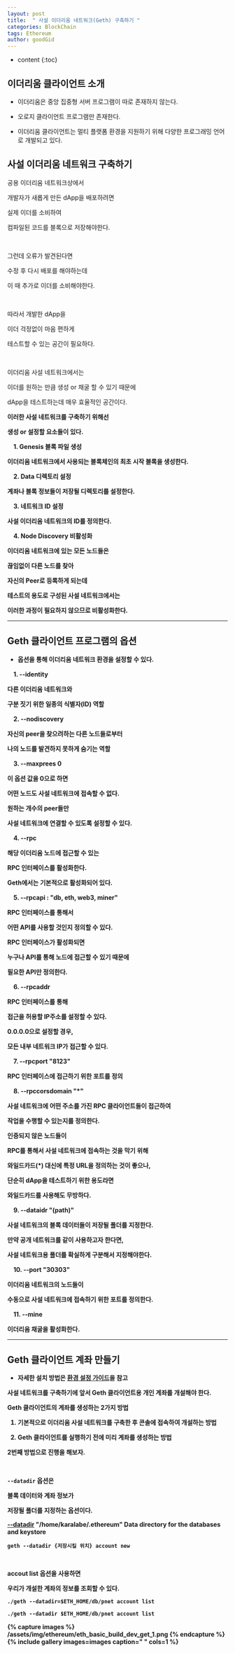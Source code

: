 ```yaml
---
layout: post
title:  " 사설 이더리움 네트워크(Geth) 구축하기 "
categories: BlockChain
tags: Ethereum
author: goodGid
---
```

* content
{:toc}

## 이더리움 클라이언트 소개

* 이더리움은 중앙 집중형 서버 프로그램이 따로 존재하지 않는다.

* 오로지 클라이언트 프로그램만 존재한다.

* 이더리움 클라이언트는 멀티 플랫폼 환경을 지원하기 위해 다양한 프로그래밍 언어로 개발되고 있다.









## 사설 이더리움 네트워크 구축하기

공용 이더리움 네트워크상에서 

개발자가 새롭게 만든 dApp을 배포하려면

실제 이더를 소비하여 

컴파일된 코드를 블록으로 저장해야한다.

<br>

그런데 오류가 발견된다면 

수정 후 다시 배포를 해야하는데 

이 때 추가로 이더를 소비해야한다.

<br>

따라서 개발한 dApp을 

이더 걱정없이 마음 편하게

테스트할 수 있는 공간이 필요하다.

<br>

이더리움 사설 네트워크에서는 

이더를 원하는 만큼 생성 or 채굴 할 수 있기 때문에

dApp을 테스트하는데 매우 효율적인 공간이다.

<b>

이러한 사설 네트워크를 구축하기 위해선

생성 or 설정할 요소들이 있다.

　1. Genesis 블록 파일 생성 

이더리움 네트워크에서 사용되는 블록체인의 최초 시작 블록을 생성한다.

　2. Data 디렉토리 설정

계좌나 블록 정보들이 저장될 디렉토리를 설정한다.

　3. 네트워크 ID 설정

사설 이더리움 네트워크의 ID를 정의한다.

　4. Node Discovery 비활성화

이더리움 네트워크에 있는 모든 노드들은

끊임없이 다른 노드를 찾아 

자신의 Peer로 등록하게 되는데

테스트의 용도로 구성된 사설 네트워크에서는

이러한 과정이 필요하지 않으므로 비활성화한다.


---

## Geth 클라이언트 프로그램의 옵션

* 옵션을 통해 이더리움 네트워크 환경을 설정할 수 있다.

　1. \--identity

다른 이더리움 네트워크와 

구분 짓기 위한 일종의 식별자(ID) 역할


　2. \--nodiscovery

자신의 peer을 찾으려하는 다른 노드들로부터

나의 노드를 발견하지 못하게 숨기는 역할

　3. \--maxprees 0

이 옵션 값을 0으로 하면 

어떤 노드도 사설 네트워크에 접속할 수 없다.

원하는 개수의 peer들만 

사설 네트워크에 연결할 수 있도록 설정할 수 있다.

　4. \--rpc

해당 이더리움 노드에 접근할 수 있는 

RPC 인터페이스를 활성화한다.

Geth에서는 기본적으로 활성화되어 있다.

　5. \--rpcapi : "db, eth, web3, miner"

RPC 인터페이스를 통해서 

어떤 API를 사용할 것인지 정의할 수 있다.

RPC 인터페이스가 활성화되면

누구나 API를 통해 노드에 접근할 수 있기 때문에

필요한 API만 정의한다.

　6. \--rpcaddr

RPC 인터페이스를 통해 

접근을 허용할 IP주소를 설정할 수 있다.

0.0.0.0으로 설정할 경우,

모든 내부 네트워크 IP가 접근할 수 있다.

　7. \--rpcport "8123"

RPC 인터페이스에 접근하기 위한 포트를 정의

　8. \--rpccorsdomain "*"

사설 네트워크에 어떤 주소를 가진 RPC 클라이언트들이 접근하여

작업을 수행할 수 있는지를 정의한다.

인증되지 않은 노드들이

RPC를 통해서 사설 네트워크에 접속하는 것을 막기 위해

와일드카드(*) 대신에 특정 URL을 정의하는 것이 좋으나,

단순히 dApp을 테스트하기 위한 용도라면 

와일드카드를 사용해도 무방하다.

　9. \--dataidr "(path)"

사설 네트워크의 블록 데이터들이 저장될 폴더를 지정한다.

만약 공개 네트워크를 같이 사용하고자 한다면,

사설 네트워크용 폴더를 확실하게 구분해서 지정해야한다.

　10. \--port "30303"

이더리움 네트워크의 노드들이

수동으로 사설 네트워크에 접속하기 위한 포트를 정의한다.

　11. \--mine

이더리움 채굴을 활성화한다.

---

## Geth 클라이언트 계좌 만들기

* 자세한 설치 방법은 [환경 설정 가이드](https://gist.github.com/goodGid/0067ca063bcdf9a5c5fdfac5b84cbf1f)을 참고


사설 네트워크를 구축하기에 앞서 Geth 클라이언트용 개인 계좌를 개설해야 한다.

Geth 클라이언트의 계좌를 생성하는 2가지 방법

1. 기본적으로 이더리움 사설 네트워크를 구축한 후 콘솔에 접속하여 개설하는 방법

2. Geth 클라이언트를 실행하기 전에 미리 계좌를 생성하는 방법

2번째 방법으로 진행을 해보자.

<br>

`--datadir` 옵션은 

블록 데이터와 계좌 정보가 

저장될 폴더를 지정하는 옵션이다.

[--datadir](https://github.com/ethereum/go-ethereum/wiki/Command-Line-Options) "/home/karalabe/.ethereum"  Data directory for the databases and keystore


```
geth --datadir {저장시킬 위치} account new
```


<br>

accout list 옵션을 사용하면

우리가 개설한 계좌의 정보를 조회할 수 있다.

```
./geth --datadir=$ETH_HOME/db/pnet account list

./geth --datadir $ETH_HOME/db/pnet account list
```


{% capture images %}
/assets/img/ethereum/eth_basic_build_dev_get_1.png
{% endcapture %}
{% include gallery images=images caption=" " cols=1 %} 


